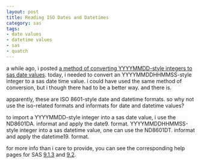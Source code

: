 ```yaml
---
layout: post
title: Reading ISO Dates and Datetimes
category: sas
tags:
- date values
- datetime values
- sas
- quatch
---
```


a while ago, i posted [a method of converting YYYYMMDD-style integers to sas date values](/sas/2007/12/converting-yyyymmdd). today, i needed to convert an YYYYMMDDHHMMSS-style integer to a sas date time value. i could have used the same method of conversion, but i though there had to be a better way. and there is.

<!--more-->

apparently, these are ISO 8601-style date and datetime formats. so why not use the iso-related formats and informats for date and datetime values?

to import a YYYYMMDD-style integer into a sas date value, i use the ND8601DA. informat and apply the date9. format. YYYYMMDDHHMMSS-style integer into a sas datetime value, one can use the ND8601DT. informat and apply the datetime19. format.

for more info than i care to provide, you can see the corresponding help pages for SAS [9.1.3](http://support.sas.com/onlinedoc/913/getDoc/en/engxml.hlp/a002766164.htm) and [9.2](http://support.sas.com/documentation/cdl/en/lrdict/61724/HTML/default/a003169665.htm).
